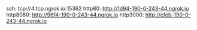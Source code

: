 ssh: tcp://4.tcp.ngrok.io:15362 
http80: http://1d94-190-0-243-44.ngrok.io 
http8080: http://96f4-190-0-243-44.ngrok.io 
http3000: http://cfeb-190-0-243-44.ngrok.io 
